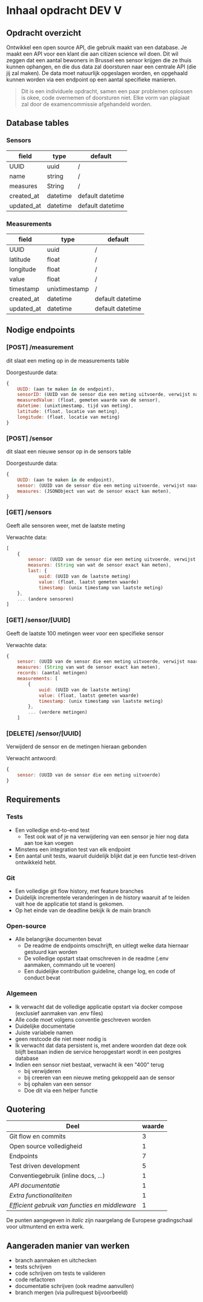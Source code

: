 # Inhaal opdracht DEV V

## Opdracht overzicht

Ontwikkel een open source API, die gebruik maakt van een database. 
Je maakt een API voor een klant die aan citizen science wil doen. Dit wil zeggen dat een aantal bewoners in Brussel een sensor krijgen die ze thuis kunnen ophangen, en die dus data zal doorsturen naar een centrale API (die jij zal maken). De data moet natuurlijk opgeslagen worden, en opgehaald kunnen worden via een endpoint op een aantal specifieke manieren. 

> Dit is een individuele opdracht, samen een paar problemen oplossen is okee, code overnemen of doorsturen niet. Elke vorm van plagiaat zal door de examencommissie afgehandeld worden.

## Database tables

### Sensors
| field | type | default |
| --- | --- | --- |
| UUID | uuid | / |
| name | string | / |
| measures | String | / |
| created_at | datetime | default datetime |
| updated_at | datetime | default datetime |

### Measurements
| field | type | default |
| --- | --- | --- |
| UUID | uuid | / |
| latitude | float | / |
| longitude | float | / |
| value | float | / |
| timestamp | unixtimestamp | / |
| created_at | datetime | default datetime |
| updated_at | datetime | default datetime |

## Nodige endpoints

### [POST] /measurement
dit slaat een meting op in de measurements table

Doorgestuurde data:

```js
{
	UUID: (aan te maken in de endpoint),
	sensorID: (UUID van de sensor die een meting uitvoerde, verwijst naar de sensors table),
	measuredValue: (float, gemeten waarde van de sensor),
	datetime: (unixtimestamp, tijd van meting),
	latitude: (float, locatie van meting),
	longitude: (float, locatie van meting)
}
```

### [POST] /sensor
dit slaat een nieuwe sensor op in de sensors table

Doorgestuurde data:

```js
{
	UUID: (aan te maken in de endpoint),
	sensor: (UUID van de sensor die een meting uitvoerde, verwijst naar de sensors table),
	measures: (JSONObject van wat de sensor exact kan meten),
}
```

### [GET] /sensors
Geeft alle sensoren weer, met de laatste meting

Verwachte data:

```js
[
	{
		sensor: (UUID van de sensor die een meting uitvoerde, verwijst naar de sensors table),
		measures: (String van wat de sensor exact kan meten),
		last: {
			uuid: (UUID van de laatste meting)
			value: (float, laatst gemeten waarde)
			timestamp: (unix timestamp van laatste meting)
	},
	... (andere sensoren)
]
```

### [GET] /sensor/[UUID]
Geeft de laatste 100 metingen weer voor een specifieke sensor

Verwachte data:

```js
{
	sensor: (UUID van de sensor die een meting uitvoerde, verwijst naar de sensors table),
	measures: (String van wat de sensor exact kan meten),
	records: (aantal metingen)
	measurements: [
		{
			uuid: (UUID van de laatste meting)
			value: (float, laatst gemeten waarde)
			timestamp: (unix timestamp van laatste meting)
		},
		... (verdere metingen)
	]
```

### [DELETE] /sensor/[UUID]
Verwijderd de sensor en de metingen hieraan gebonden


Verwacht antwoord:

```js
{
	sensor: (UUID van de sensor die een meting uitvoerde)
}
```

## Requirements

### Tests
* Een volledige end-to-end test
	* Test ook wat of je na verwijdering van een sensor je hier nog data aan toe kan voegen
* Minstens een integration test van elk endpoint
* Een aantal unit tests, waaruit duidelijk blijkt dat je een functie test-driven ontwikkeld hebt.

### Git
* Een volledige git flow history, met feature branches
* Duidelijk incrementele veranderingen in de history waaruit af te leiden valt hoe de applicatie tot stand is gekomen.
* Op het einde van de deadline bekijk ik de main branch

### Open-source
* Alle belangrijke documenten bevat
	* De readme de endpoints omschrijft, en uitlegt welke data hiernaar gestuurd kan worden
	* De volledige opstart staat omschreven in de readme (.env aanmaken, commando uit te voeren)
	* Een duidelijke contribution guideline, change log, en code of conduct bevat

### Algemeen
* Ik verwacht dat de volledige applicatie opstart via docker compose (exclusief aanmaken van .env files)
* Alle code moet volgens conventie geschreven worden
* Duidelijke documentatie
* Juiste variabele namen
* geen restcode die niet meer nodig is
* Ik verwacht dat data persistent is, met andere woorden dat deze ook blijft bestaan indien de service heropgestart wordt in een postgres database
* Indien een sensor niet bestaat, verwacht ik een "400" terug
	* bij verwijderen
	* bij creeren van een nieuwe meting gekoppeld aan de sensor
	* bij ophalen van een sensor
	* Doe dit via een helper functie
 
## Quotering

| Deel | waarde |
| --- | --- |
| Git flow en commits | 3 |
| Open source volledigheid | 1 | 
| Endpoints | 7 | 
| Test driven development | 5 | 
| Conventiegebruik (inline docs, ...) | 1 | 
| *API documentatie* | 1 | 
| *Extra functionaliteiten* | 1 |
| *Efficient gebruik van functies en middleware* | 1 |

De punten aangegeven in *italic* zijn naargelang de Europese gradingschaal voor uitmuntend en extra werk. 


## Aangeraden manier van werken

* branch aanmaken en uitchecken
* tests schrijven
* code schrijven om tests te valideren
* code refactoren
* documentatie schrijven (ook readme aanvullen)
* branch mergen (via pullrequest bijvoorbeeld)
